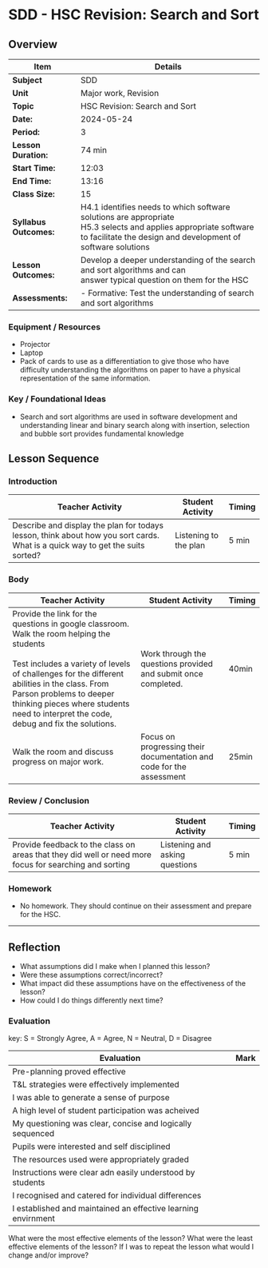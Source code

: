 # SDD - HSC Revision: Search and Sort
## Overview

| Item                       | Details                                                                                                                                                                           |
| -------------------------- | --------------------------------------------------------------------------------------------------------------------------------------------------------------------------------- |
| **Subject**                | SDD                                                                                                                                                                               |
| **Unit**                   | Major work, Revision                                                                                                                                                              |
| **Topic**                  | HSC Revision: Search and Sort                                                                                                                                                     |
| **Date:**                  | 2024-05-24                                                                                                                                                                        |
| **Period:**                | 3                                                                                                                                                                                 |
| **Lesson Duration:**   | 74 min                                                                                                                                                                            |
| **Start Time:**       | 12:03                                                                                                                                                                             |
| **End Time:**          | 13:16                                                                                                                                                                             |
| **Class Size:**        | 15                                                                                                                                                                                |
| **Syllabus Outcomes:** | H4.1 identifies needs to which software solutions are appropriate<br>H5.3 selects and applies appropriate software to facilitate the design and development of software solutions |
| **Lesson Outcomes:**       | Develop a deeper understanding of the search and sort algorithms and can answer typical question on them for the HSC                                                              |
| **Assessments:**           | - Formative: Test the understanding of search and sort algorithms                                                                                                                 |

### Equipment / Resources
- Projector
- Laptop
- Pack of cards to use as a differentiation to give those who have difficulty understanding the algorithms on paper to have a physical representation of the same information.

### Key / Foundational Ideas
- Search and sort algorithms are used in software development and understanding linear and binary search along with insertion, selection and bubble sort provides fundamental knowledge

## Lesson Sequence
### Introduction
| Teacher Activity                                                                                                              | Student Activity      | Timing |
| ----------------------------------------------------------------------------------------------------------------------------- | --------------------- | ------ |
| Describe and display the plan for todays lesson, think about how you sort cards. What is a quick way to get the suits sorted? | Listening to the plan | 5 min  |

### Body
| Teacher Activity                                                                                                                                                                                                                                                                                                   | Student Activity                                                     | Timing |
| ------------------------------------------------------------------------------------------------------------------------------------------------------------------------------------------------------------------------------------------------------------------------------------------------------------------ | -------------------------------------------------------------------- | ------ |
| Provide the link for the questions in google classroom. Walk the room helping the students<br><br>Test includes a variety of levels of challenges for the different abilities in the class. From Parson problems to deeper thinking pieces where students need to interpret the code, debug and fix the solutions. | Work through the questions provided and submit once completed.       | 40min  |
| Walk the room and discuss progress on major work.                                                                                                                                                                                                                                                                  | Focus on progressing their documentation and code for the assessment | 25min  |

### Review / Conclusion
| Teacher Activity                                                                                       | Student Activity               | Timing |
| ------------------------------------------------------------------------------------------------------ | ------------------------------ | ------ |
| Provide feedback to the class on areas that they did well or need more focus for searching and sorting | Listening and asking questions | 5 min  |
### Homework
- No homework. They should continue on their assessment and prepare for the HSC.

----
## Reflection
- What assumptions did I make when I planned this lesson?
- Were these assumptions correct/incorrect?
- What impact did these assumptions have on the effectiveness of the lesson?
- How could I do things differently next time?

### Evaluation
key: S = Strongly Agree, A = Agree, N = Neutral, D = Disagree

| Evaluation                                                    | Mark |
| ------------------------------------------------------------- | ---- |
| Pre-planning proved effective                                 |      |
| T&L strategies were effectively implemented                   |      |
| I was able to generate a sense of purpose                     |      |
| A high level of student participation was acheived            |      |
| My questioning was clear, concise and logically sequenced     |      |
| Pupils were interested and self disciplined                   |      |
| The resources used were appropriately graded                  |      |
| Instructions were clear adn easily understood by students     |      |
| I recognised and catered for individual differences           |      |
| I established and maintained an effective learning envirnment |      |

What were the most effective elements of the lesson?
What were the least effective elements of the lesson?
If I was to repeat the lesson what would I change and/or improve?